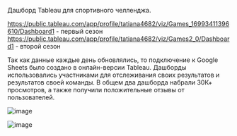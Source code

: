 Дашборд Tableau для спортивного челленджа. 

https://public.tableau.com/app/profile/tatiana4682/viz/Games_16993411396610/Dashboard1  - первый сезон
https://public.tableau.com/app/profile/tatiana4682/viz/Games2_0/Dashboard1  - второй сезон

Так как данные каждые день обновлялись, то подключение к Google Sheets было создано в онлайн-версии Tableau. 
Дашборды использовались участниками для отслеживания своих результатов и результатов своей команды.
В общем два дашборда набрали 30К+ просмотров, а также получили положительные отзывы от пользователей.

![image](https://github.com/user-attachments/assets/4b45fb1f-9c48-432d-b39d-7caa96f40b16)

![image](https://github.com/user-attachments/assets/70a564f9-c3dc-4f71-b841-ca3d70a6cc93)
